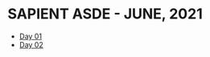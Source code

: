 # SAPIENT ASDE - JUNE, 2021

-   [Day 01](material/day-01 'Day 01 material')
-   [Day 02](material/day-02 'Day 02 material')
